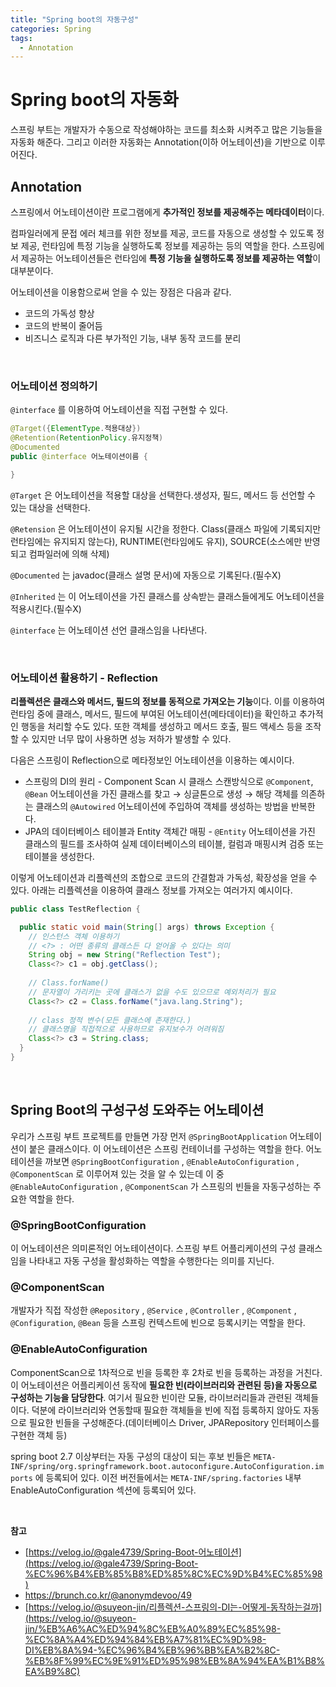 ```yaml
---
title: "Spring boot의 자동구성"
categories: Spring
tags:
  - Annotation
---  
```


# Spring boot의 자동화

스프링 부트는 개발자가 수동으로 작성해야하는 코드를 최소화 시켜주고 많은 기능들을 자동화 해준다. 그리고 이러한 자동화는 Annotation(이하 어노테이션)을 기반으로 이루어진다. 

## Annotation
스프링에서 어노테이션이란 프로그램에게 **추가적인 정보를 제공해주는 메타데이터**이다. 

컴파일러에게 문접 에러 체크를 위한 정보를 제공, 코드를 자동으로 생성할 수 있도록 정보 제공, 런타임에 특정 기능을 실행하도록 정보를 제공하는 등의 역할을 한다. 스프링에서 제공하는 어노테이션들은 런타임에 **특정 기능을 실행하도록 정보를 제공하는 역할**이 대부분이다.

어노테이션을 이용함으로써 얻을 수 있는 장점은 다음과 같다.

- 코드의 가독성 향상
- 코드의 반복이 줄어듬
- 비즈니스 로직과 다른 부가적인 기능, 내부 동작 코드를 분리  

<br />

### 어노테이션 정의하기

`@interface` 를 이용하여 어노테이션을 직접 구현할 수 있다.

```java
@Target({ElementType.적용대상})
@Retention(RetentionPolicy.유지정책)
@Documented
public @interface 어노테이션이름 {

}
```

`@Target` 은 어노테이션을 적용할 대상을 선택한다.생성자, 필드, 메서드 등 선언할 수 있는 대상을 선택한다.

`@Retension` 은 어노테이션이 유지될 시간을 정한다. Class(클래스 파일에 기록되지만 런타임에는 유지되지 않는다), RUNTIME(런타임에도 유지), SOURCE(소스에만 반영되고 컴파일러에 의해 삭제)

`@Documented` 는 javadoc(클래스 설명 문서)에 자동으로 기록된다.(필수X)

`@Inherited` 는 이 어노테이션을 가진 클래스를 상속받는 클래스들에게도 어노테이션을 적용시킨다.(필수X)

`@interface` 는 어노테이션 선언 클래스임을 나타낸다.  

<br />

### 어노테이션 활용하기 - Reflection

**리플렉션은 클래스와 메서드, 필드의 정보를 동적으로 가져오는 기능**이다. 이를 이용하여 런타임 중에 클래스, 메서드, 필드에 부여된 어노테이션(메타데이터)을 확인하고 추가적인 행동을 처리할 수도 있다. 또한 객체를 생성하고 메서드 호출, 필드 액세스 등을 조작할 수 있지만 너무 많이 사용하면 성능 저하가 발생할 수 있다.

다음은 스프링이 Reflection으로 메타정보인 어노테이션을 이용하는 예시이다.

- 스프링의 DI의 원리 - Component Scan 시 클래스 스캔방식으로  `@Component`, `@Bean` 어노테이션을 가진 클래스를 찾고 → 싱글톤으로 생성 → 해당 객체를 의존하는 클래스의 `@Autowired` 어노테이션에 주입하여 객체를 생성하는 방법을 반복한다.
- JPA의 데이터베이스 테이블과 Entity 객체간 매핑 - `@Entity` 어노테이션을 가진 클래스의 필드를 조사하여 실제 데이터베이스의 테이블, 컬럼과 매핑시켜 검증 또는 테이블을 생성한다.  

이렇게 어노테이션과 리플렉션의 조합으로 코드의 간결함과 가독성, 확장성을 얻을 수 있다. 아래는 리플렉션을 이용하여 클래스 정보를 가져오는 여러가지 예시이다.

```java
public class TestReflection {

  public static void main(String[] args) throws Exception {
    // 인스턴스 객체 이용하기
    // <?> : 어떤 종류의 클래스든 다 얻어올 수 있다는 의미
    String obj = new String("Reflection Test");
    Class<?> c1 = obj.getClass(); 
    
    // Class.forName()
    // 문자열이 가리키는 곳에 클래스가 없을 수도 있으므로 예외처리가 필요
    Class<?> c2 = Class.forName("java.lang.String"); 
        
    // class 정적 변수(모든 클래스에 존재한다.)
    // 클래스명을 직접적으로 사용하므로 유지보수가 어려워짐
    Class<?> c3 = String.class;
  }
}
```

<br />

## Spring Boot의 구성구성 도와주는 어노테이션

우리가 스프링 부트 프로젝트를 만들면 가장 먼저 `@SpringBootApplication` 어노테이션이 붙은 클래스이다. 이 어노테이션은 스프링 컨테이너를 구성하는 역할을 한다. 어노테이션을 까보면  `@SpringBootConfiguration` , `@EnableAutoConfiguration` , `@ComponentScan`  로 이루어져 있는 것을 알 수 있는데 이 중 `@EnableAutoConfiguration` , `@ComponentScan` 가 스프링의 빈들을 자동구성하는 주요한 역할을 한다.

### @SpringBootConfiguration

이 어노테이션은 의미론적인 어노테이션이다. 스프링 부트 어플리케이션의 구성 클래스임을 나타내고 자동 구성을 활성화하는 역할을 수행한다는 의미를 지닌다.

### @ComponentScan

개발자가 직접 작성한 `@Repository` , `@Service` , `@Controller` , `@Component` , `@Configuration`, `@Bean` 등을 스프링 컨텍스트에 빈으로 등록시키는 역할을 한다.

### @EnableAutoConfiguration

ComponentScan으로 1차적으로 빈을 등록한 후 2차로 빈을 등록하는 과정을 거친다. 이 어노테이션은 어플리케이션 동작에 **필요한 빈(라이브러리와 관련된 등)을 자동으로 구성하는 기능을 담당한다**. 여기서 필요한 빈이란 모듈, 라이브러리들과 관련된 객체들이다. 덕분에 라이브러리와 연동할때 필요한 객체들을 빈에 직접 등록하지 않아도 자동으로 필요한 빈들을 구성해준다.(데이터베이스 Driver, JPARepository 인터페이스를 구현한 객체 등)

spring boot 2.7 이상부터는 자동 구성의 대상이 되는 후보 빈들은 `META-INF/spring/org.springframework.boot.autoconfigure.AutoConfiguration.imports` 에 등록되어 있다. 이전 버전들에서는 `META-INF/spring.factories` 내부 EnableAutoConfiguration 섹션에 등록되어 있다.  

<br />  

**참고**  
- [https://velog.io/@gale4739/Spring-Boot-어노테이션](https://velog.io/@gale4739/Spring-Boot-%EC%96%B4%EB%85%B8%ED%85%8C%EC%9D%B4%EC%85%98)
- https://brunch.co.kr/@anonymdevoo/49
- [https://velog.io/@suyeon-jin/리플렉션-스프링의-DI는-어떻게-동작하는걸까](https://velog.io/@suyeon-jin/%EB%A6%AC%ED%94%8C%EB%A0%89%EC%85%98-%EC%8A%A4%ED%94%84%EB%A7%81%EC%9D%98-DI%EB%8A%94-%EC%96%B4%EB%96%BB%EA%B2%8C-%EB%8F%99%EC%9E%91%ED%95%98%EB%8A%94%EA%B1%B8%EA%B9%8C)